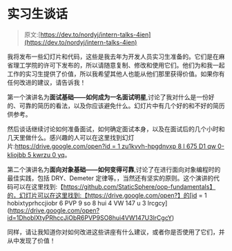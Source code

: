 # 实习生谈话

> 原文:[https://dev.to/nordyj/intern-talks-4ien](https://dev.to/nordyj/intern-talks-4ien)

我将发布一些幻灯片和代码，这些是我去年为开发人员实习生准备的。它们是在麻省理工学院的许可下发布的，所以请随意复制、修改和使用它们。他们为和我一起工作的实习生提供了价值，所以我希望其他人也能从他们那里获得价值。如果你有任何改进的建议，请告诉我！

第一个演讲名为**面试基础——如何成为一名面试明星**,讨论了我对什么是一份好的、可靠的简历的看法，以及你应该避免什么。幻灯片中有几个好的和不好的简历供参考。

然后谈话继续讨论如何准备面试，如何确定面试本身，以及在面试后的几个小时和几天里做什么。感兴趣的人可以在这里找到幻灯片:[https://drive.google.com/open?id = 1 zu1kvvh-hpgdnvxp 8 l 675 D1 qw 0-kliojbb 5 kwrzu 0 yq](https://drive.google.com/open?id=1zU1Kvvh-hpGDnVXp8L675D1QW0-klIOJBB5kWRZu0YQ)。

第二个演讲名为**面向对象基础——如何变得可靠**,讨论了在进行面向对象编程时的最佳实践，包括 DRY、Demeter 定律等。，当然还有坚实的原则。这个演讲的代码可以在这里找到:【https://github.com/StaticSphere/oop-fundamentals】的，幻灯片可以在这里找到:【https://drive.google.com/open?】的[id = 1 hobixtyprhccjiobr 6 PVP 9 so 8 hui 4 VW 147 u 3 lrcgcy](https://drive.google.com/open?id=1DhobIXtyPRhccJiObR6PVP9SO8hui4VW147U3lrCgcY)

同样，请让我知道你对如何改进这些讲座有什么建议，或者你是否使用了它们，并从中发现了价值！